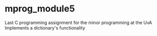 # mprog_module5

Last C programming assignment for the minor programming at the UvA
Implements a dictionary's functionality
